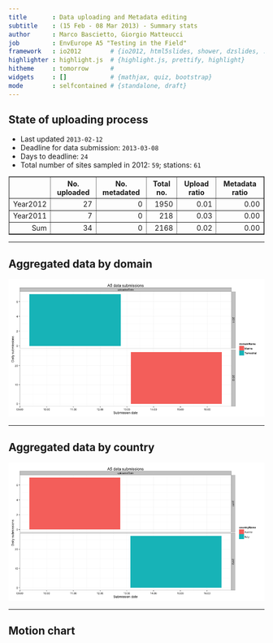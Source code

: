 ```yaml
---
title       : Data uploading and Metadata editing
subtitle    : (15 Feb - 08 Mar 2013) - Summary stats
author      : Marco Bascietto, Giorgio Matteucci
job         : EnvEurope A5 "Testing in the Field"
framework   : io2012        # {io2012, html5slides, shower, dzslides, ...}
highlighter : highlight.js  # {highlight.js, prettify, highlight}
hitheme     : tomorrow      # 
widgets     : []            # {mathjax, quiz, bootstrap}
mode        : selfcontained # {standalone, draft}
---
```













## State of uploading process

* Last updated ``2013-02-12``
* Deadline for data submission: `2013-03-08`
* Days to deadline: ``24``
* Total number of sites sampled in 2012: ``59``; stations: ``61``


<!-- html table generated in R 2.15.2 by xtable 1.7-0 package -->
<!-- Tue Feb 12 15:19:22 2013 -->
<TABLE border=1>
<TR> <TH>  </TH> <TH> No. uploaded </TH> <TH> No. metadated </TH> <TH> Total no. </TH> <TH> Upload ratio </TH> <TH> Metadata ratio </TH>  </TR>
  <TR> <TD align="right"> Year2012 </TD> <TD align="right">  27 </TD> <TD align="right">   0 </TD> <TD align="right"> 1950 </TD> <TD align="right"> 0.01 </TD> <TD align="right"> 0.00 </TD> </TR>
  <TR> <TD align="right"> Year2011 </TD> <TD align="right">   7 </TD> <TD align="right">   0 </TD> <TD align="right"> 218 </TD> <TD align="right"> 0.03 </TD> <TD align="right"> 0.00 </TD> </TR>
  <TR> <TD align="right"> Sum </TD> <TD align="right">  34 </TD> <TD align="right">   0 </TD> <TD align="right"> 2168 </TD> <TD align="right"> 0.02 </TD> <TD align="right"> 0.00 </TD> </TR>
   </TABLE>





---

## Aggregated data by domain

![plot of chunk aggrDataByDomain](figure/A5DAMU-1aggrDataByDomain.png) 


---

## Aggregated data by country

![plot of chunk aggrDatabyCountry](figure/A5DAMU-1aggrDatabyCountry.png) 



---

## Motion chart

<!-- MotionChart generated in R 2.15.2 by googleVis 0.3.3 package -->
<!-- Tue Feb 12 15:19:23 2013 -->


<!-- jsHeader -->
<script type="text/javascript" src="http://www.google.com/jsapi">
</script>
<script type="text/javascript">
 
// jsData 
function gvisDataMotionChartID209178463972 ()
{
  var data = new google.visualization.DataTable();
  var datajson =
[
 [
 "SI000049",
new Date(2013,1,12),
2011,
7,
"Austria",
"uploadedDate",
"Terrestrial" 
],
[
 "SI001246",
new Date(2013,1,12),
2012,
27,
"Italy",
"uploadedDate",
"Marine" 
] 
];
data.addColumn('string','siteLTERCode');
data.addColumn('date','submissionDate');
data.addColumn('number','year');
data.addColumn('number','parameterNum');
data.addColumn('string','countryName');
data.addColumn('string','action');
data.addColumn('string','domainName');
data.addRows(datajson);
return(data);
}
 
// jsDrawChart
function drawChartMotionChartID209178463972() {
  var data = gvisDataMotionChartID209178463972();
  var options = {};
options["width"] =    600;
options["height"] =    500;

     var chart = new google.visualization.MotionChart(
       document.getElementById('MotionChartID209178463972')
     );
     chart.draw(data,options);
    

}
  
 
// jsDisplayChart 
function displayChartMotionChartID209178463972()
{
  google.load("visualization", "1", { packages:["motionchart"] }); 
  google.setOnLoadCallback(drawChartMotionChartID209178463972);
}
 
// jsChart 
displayChartMotionChartID209178463972()
 
<!-- jsFooter -->  
//-->
</script>
 
<!-- divChart -->
  
<div id="MotionChartID209178463972"
  style="width: 600px; height: 500px;">
</div>







